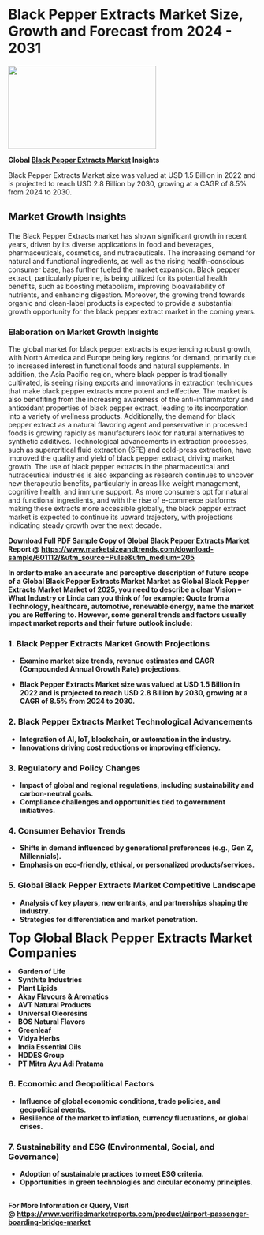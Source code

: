 <H1>Black Pepper Extracts Market Size, Growth and Forecast from 2024 - 2031</H1><img class="aligncenter size-medium wp-image-584254" src="https://thirdeyenews.in/wp-content/uploads/2024/09/Global-Market-Research-300x168.jpeg" alt="" width="300" height="168" /><p><strong>Global&nbsp;<a href="https://www.marketsizeandtrends.com/download-sample/601112/&amp;utm_source=Pulse&amp;utm_medium=205">Black Pepper Extracts Market</a> Insights</strong></p><p>Black Pepper Extracts Market size was valued at USD 1.5 Billion in 2022 and is projected to reach USD 2.8 Billion by 2030, growing at a CAGR of 8.5% from 2024 to 2030.</p><p><h2>Market Growth Insights</h2> The Black Pepper Extracts market has shown significant growth in recent years, driven by its diverse applications in food and beverages, pharmaceuticals, cosmetics, and nutraceuticals. The increasing demand for natural and functional ingredients, as well as the rising health-conscious consumer base, has further fueled the market expansion. Black pepper extract, particularly piperine, is being utilized for its potential health benefits, such as boosting metabolism, improving bioavailability of nutrients, and enhancing digestion. Moreover, the growing trend towards organic and clean-label products is expected to provide a substantial growth opportunity for the black pepper extract market in the coming years. <p><strong></strong></p> <h3>Elaboration on Market Growth Insights</h3> The global market for black pepper extracts is experiencing robust growth, with North America and Europe being key regions for demand, primarily due to increased interest in functional foods and natural supplements. In addition, the Asia Pacific region, where black pepper is traditionally cultivated, is seeing rising exports and innovations in extraction techniques that make black pepper extracts more potent and effective. The market is also benefiting from the increasing awareness of the anti-inflammatory and antioxidant properties of black pepper extract, leading to its incorporation into a variety of wellness products. Additionally, the demand for black pepper extract as a natural flavoring agent and preservative in processed foods is growing rapidly as manufacturers look for natural alternatives to synthetic additives. Technological advancements in extraction processes, such as supercritical fluid extraction (SFE) and cold-press extraction, have improved the quality and yield of black pepper extract, driving market growth. The use of black pepper extracts in the pharmaceutical and nutraceutical industries is also expanding as research continues to uncover new therapeutic benefits, particularly in areas like weight management, cognitive health, and immune support. As more consumers opt for natural and functional ingredients, and with the rise of e-commerce platforms making these extracts more accessible globally, the black pepper extract market is expected to continue its upward trajectory, with projections indicating steady growth over the next decade. <p><strong></p><p><span class=""><strong>Download Full PDF Sample Copy of Global Black Pepper Extracts Market Report</strong> @ <a href="https://www.marketsizeandtrends.com/download-sample/601112/&amp;utm_source=Pulse&amp;utm_medium=205" target="_blank">https://www.marketsizeandtrends.com/download-sample/601112/&amp;utm_source=Pulse&amp;utm_medium=205</a></span></p><p>In order to make an accurate and perceptive description of future scope of a Global&nbsp;Black Pepper Extracts Market Market as Global&nbsp;Black Pepper Extracts Market Market of 2025, you need to describe a clear Vision &ndash; What Industry or Linda can you think of for example: Quote from a Technology, healthcare, automotive, renewable energy, name the market you are Reffering to. However, some general trends and factors usually impact market reports and their future outlook include:</p><h3>1.&nbsp;<strong>Black Pepper Extracts Market Growth Projections</strong></h3><ul><li>Examine market size trends, revenue estimates and CAGR (Compounded Annual Growth Rate) projections.</li><li><p>Black Pepper Extracts Market size was valued at USD 1.5 Billion in 2022 and is projected to reach USD 2.8 Billion by 2030, growing at a CAGR of 8.5% from 2024 to 2030.</p></li></ul><h3>2.&nbsp;<strong>Black Pepper Extracts Market Technological Advancements</strong></h3><ul><li>Integration of AI, IoT, blockchain, or automation in the industry.</li><li>Innovations driving cost reductions or improving efficiency.</li></ul><h3>3.&nbsp;<strong>Regulatory and Policy Changes</strong></h3><ul><li>Impact of global and regional regulations, including sustainability and carbon-neutral goals.</li><li>Compliance challenges and opportunities tied to government initiatives.</li></ul><h3>4.&nbsp;<strong>Consumer Behavior Trends</strong></h3><ul><li>Shifts in demand influenced by generational preferences (e.g., Gen Z, Millennials).</li><li>Emphasis on eco-friendly, ethical, or personalized products/services.</li></ul><h3>5.&nbsp;<strong>Global Black Pepper Extracts Market Competitive Landscape</strong></h3><ul><li>Analysis of key players, new entrants, and partnerships shaping the industry.</li><li>Strategies for differentiation and market penetration.</li></ul><p data-pm-slice="1 1 []"><span style="color: inherit; font-family: inherit; font-size: 25px;">Top Global Black Pepper Extracts Market Companies</span></p><div class="" data-test-id=""><p><li>Garden of Life</li><li> Synthite Industries</li><li> Plant Lipids</li><li> Akay Flavours & Aromatics</li><li> AVT Natural Products</li><li> Universal Oleoresins</li><li> BOS Natural Flavors</li><li> Greenleaf</li><li> Vidya Herbs</li><li> India Essential Oils</li><li> HDDES Group</li><li> PT Mitra Ayu Adi Pratama</li></p></div><h3>6.&nbsp;<strong>Economic and Geopolitical Factors</strong></h3><ul><li>Influence of global economic conditions, trade policies, and geopolitical events.</li><li>Resilience of the market to inflation, currency fluctuations, or global crises.</li></ul><h3>7.&nbsp;<strong>Sustainability and ESG (Environmental, Social, and Governance)</strong></h3><ul><li>Adoption of sustainable practices to meet ESG criteria.</li><li>Opportunities in green technologies and circular economy principles.</li></ul><h2><strong style="font-size: 14px;">For More Information or Query, Visit @&nbsp;</strong><a style="background-color: #ffffff; font-size: 14px;" href="https://www.marketsizeandtrends.com/report/black-pepper-extracts-market/" target="_blank">https://www.verifiedmarketreports.com/product/airport-passenger-boarding-bridge-market</a></h2>
